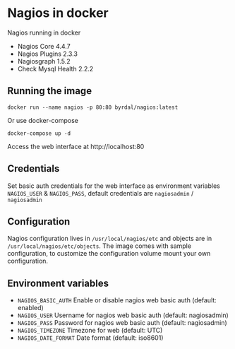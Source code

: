 # Nagios in docker

Nagios running in docker

- Nagios Core 4.4.7
- Nagios Plugins 2.3.3
- Nagiosgraph 1.5.2
- Check Mysql Health 2.2.2

## Running the image

```
docker run --name nagios -p 80:80 byrdal/nagios:latest
```

Or use docker-compose

```
docker-compose up -d
```

Access the web interface at http://localhost:80

## Credentials

Set basic auth credentials for the web interface as environment variables `NAGIOS_USER` & `NAGIOS_PASS`, default
credentials are `nagiosadmin` / `nagiosadmin`

## Configuration

Nagios configuration lives in `/usr/local/nagios/etc` and objects are in `/usr/local/nagios/etc/objects`.
The image comes with sample configuration, to customize the configuration volume mount your own configuration. 

## Environment variables

- `NAGIOS_BASIC_AUTH` Enable or disable nagios web basic auth (default: enabled)
- `NAGIOS_USER` Username for nagios web basic auth (default: nagiosadmin)
- `NAGIOS_PASS` Password for nagios web basic auth (default: nagiosadmin)
- `NAGIOS_TIMEZONE` Timezone for web (default: UTC)  
- `NAGIOS_DATE_FORMAT` Date format (default: iso8601)
